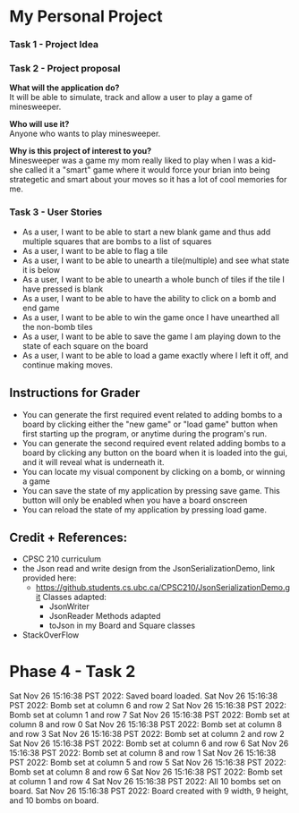 # My Personal Project

### **Task 1** - Project Idea

### **Task 2** - Project proposal
**What will the application do?** <br>
It will be able to simulate, track and allow a user to play a game of minesweeper. 

**Who will use it?** <br>
Anyone who wants to play minesweeper.
 
**Why is this project of interest to you?** <br>
Minesweeper was a game my mom really liked to play when I was a kid- she called it a "smart" game where it would force 
your brian into being strategetic and smart about your moves so it has a lot of cool memories for me.


### **Task 3** - User Stories

- As a user, I want to be able to start a new blank game and thus add multiple squares that are bombs to a 
  list of squares
- As a user, I want to be able to flag a tile
- As a user, I want to be able to unearth a tile(multiple) and see what state it is below
- As a user, I want to be able to unearth a whole bunch of tiles if the tile I have pressed is blank
- As a user, I want to be able to have the ability to click on a bomb and end game
- As a user, I want to be able to win the game once I have unearthed all the non-bomb tiles
- As a user, I want to be able to save the game I am playing down to the state of each square on the board 
- As a user, I want to be able to load a game exactly where I left it off, and continue making moves.


## Instructions for Grader

- You can generate the first required event related to adding bombs to a board by clicking either the "new game"
or "load game" button when first starting up the program, or anytime during the program's run.
- You can generate the second required event related adding bombs to a board by clicking any button on the board when 
it is loaded into the gui, and it will reveal what is underneath it.
- You can locate my visual component by clicking on a bomb, or winning a game
- You can save the state of my application by pressing save game. This button will only be enabled when you have a
board onscreen
- You can reload the state of my application by pressing load game.

## Credit + References:
- CPSC 210 curriculum
- the Json read and write design from the JsonSerializationDemo, link provided here: 
  - https://github.students.cs.ubc.ca/CPSC210/JsonSerializationDemo.git
   Classes adapted: 
    - JsonWriter
    - JsonReader
   Methods adapted
    - toJson in my Board and Square classes
- StackOverFlow

# Phase 4 - Task 2
Sat Nov 26 15:16:38 PST 2022: Saved board loaded.
Sat Nov 26 15:16:38 PST 2022: Bomb set at column 6 and row 2
Sat Nov 26 15:16:38 PST 2022: Bomb set at column 1 and row 7
Sat Nov 26 15:16:38 PST 2022: Bomb set at column 8 and row 0
Sat Nov 26 15:16:38 PST 2022: Bomb set at column 8 and row 3
Sat Nov 26 15:16:38 PST 2022: Bomb set at column 2 and row 2
Sat Nov 26 15:16:38 PST 2022: Bomb set at column 6 and row 6
Sat Nov 26 15:16:38 PST 2022: Bomb set at column 8 and row 1
Sat Nov 26 15:16:38 PST 2022: Bomb set at column 5 and row 5
Sat Nov 26 15:16:38 PST 2022: Bomb set at column 8 and row 6
Sat Nov 26 15:16:38 PST 2022: Bomb set at column 1 and row 4
Sat Nov 26 15:16:38 PST 2022: All 10 bombs set on board.
Sat Nov 26 15:16:38 PST 2022: Board created with 9 width, 9 height, and 10 bombs on board.